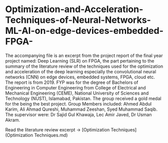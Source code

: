 # Optimization-and-Acceleration-Techniques-of-Neural-Networks-ML-AI-on-edge-devices-embedded-FPGA-
The accompanying file is an excerpt from the project report of the final year project named: Deep Learning (SLR) on FPGA, the part pertaining to the summary of the literature review of the techniques used for the optimization and acceleration of the deep learning especially the convolutional neural networks (CNN) on edge devices, embedded systems, FPGA, cloud etc.
The report is from 2019. FYP was for the degree of Bachelors of Engineering in Computer Engineering from College of Electrical and Mechanical Engineering (CEME), National University of Sciences and Technology (NUST), Islamabad, Pakistan. The group received a gold medal for the being the best project.
Group Members included: Ahmed Abdul Karim, Ali Ahmad Qureshi, Muhammad Zeeshan, Syed Muhammad Saqib.
The supervisor were: Dr Sajid Gul Khawaja, Lec Amir Javed, Dr Usman Akram.

Read the literature review excerpt → [Optimization Techniques](Optimization Techniques.md)
